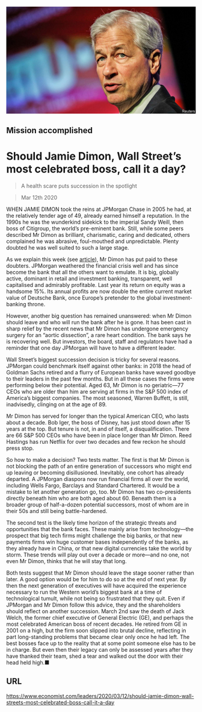 ![](./images/20200314_LDP002_0.jpg)

## Mission accomplished

# Should Jamie Dimon, Wall Street’s most celebrated boss, call it a day?

> A health scare puts succession in the spotlight

> Mar 12th 2020

WHEN JAMIE DIMON took the reins at JPMorgan Chase in 2005 he had, at the relatively tender age of 49, already earned himself a reputation. In the 1990s he was the wunderkind sidekick to the imperial Sandy Weill, then boss of Citigroup, the world’s pre-eminent bank. Still, while some peers described Mr Dimon as brilliant, charismatic, caring and dedicated, others complained he was abrasive, foul-mouthed and unpredictable. Plenty doubted he was well suited to such a large stage.

As we explain this week (see [article](https://www.economist.com//briefing/2020/03/12/is-dimons-work-done-at-jpmorgan-chase)), Mr Dimon has put paid to these doubters. JPMorgan weathered the financial crisis well and has since become the bank that all the others want to emulate. It is big, globally active, dominant in retail and investment banking, transparent, well capitalised and admirably profitable. Last year its return on equity was a handsome 15%. Its annual profits are now double the entire current market value of Deutsche Bank, once Europe’s pretender to the global investment-banking throne.

However, another big question has remained unanswered: when Mr Dimon should leave and who will run the bank after he is gone. It has been cast in sharp relief by the recent news that Mr Dimon has undergone emergency surgery for an “aortic dissection”, a rare heart condition. The bank says he is recovering well. But investors, the board, staff and regulators have had a reminder that one day JPMorgan will have to have a different leader.

Wall Street’s biggest succession decision is tricky for several reasons. JPMorgan could benchmark itself against other banks: in 2018 the head of Goldman Sachs retired and a flurry of European banks have waved goodbye to their leaders in the past few months. But in all these cases the firms were performing below their potential. Aged 63, Mr Dimon is no geriatric—77 CEOs who are older than him are serving at firms in the S&P 500 index of America’s biggest companies. The most seasoned, Warren Buffett, is still, inadvisedly, clinging on at the age of 89.

Mr Dimon has served for longer than the typical American CEO, who lasts about a decade. Bob Iger, the boss of Disney, has just stood down after 15 years at the top. But tenure is not, in and of itself, a disqualification. There are 66 S&P 500 CEOs who have been in place longer than Mr Dimon. Reed Hastings has run Netflix for over two decades and few reckon he should press stop.

So how to make a decision? Two tests matter. The first is that Mr Dimon is not blocking the path of an entire generation of successors who might end up leaving or becoming disillusioned. Inevitably, one cohort has already departed. A JPMorgan diaspora now run financial firms all over the world, including Wells Fargo, Barclays and Standard Chartered. It would be a mistake to let another generation go, too. Mr Dimon has two co-presidents directly beneath him who are both aged about 60. Beneath them is a broader group of half-a-dozen potential successors, most of whom are in their 50s and still being battle-hardened.

The second test is the likely time horizon of the strategic threats and opportunities that the bank faces. These mainly arise from technology—the prospect that big tech firms might challenge the big banks, or that new payments firms win huge customer bases independently of the banks, as they already have in China, or that new digital currencies take the world by storm. These trends will play out over a decade or more—and no one, not even Mr Dimon, thinks that he will stay that long.

Both tests suggest that Mr Dimon should leave the stage sooner rather than later. A good option would be for him to do so at the end of next year. By then the next generation of executives will have acquired the experience necessary to run the Western world’s biggest bank at a time of technological tumult, while not being so frustrated that they quit. Even if JPMorgan and Mr Dimon follow this advice, they and the shareholders should reflect on another succession. March 2nd saw the death of Jack Welch, the former chief executive of General Electric (GE), and perhaps the most celebrated American boss of recent decades. He retired from GE in 2001 on a high, but the firm soon slipped into brutal decline, reflecting in part long-standing problems that became clear only once he had left. The best bosses face up to the reality that at some point someone else has to be in charge. But even then their legacy can only be assessed years after they have thanked their team, shed a tear and walked out the door with their head held high.■

## URL

https://www.economist.com/leaders/2020/03/12/should-jamie-dimon-wall-streets-most-celebrated-boss-call-it-a-day

